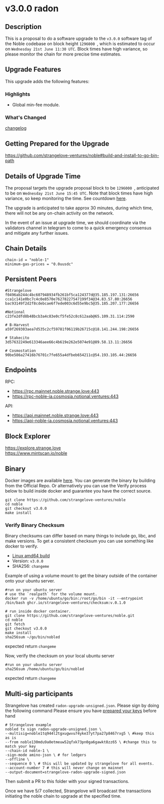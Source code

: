 # v3.0.0 radon
## Description
This is a proposal to do a software upgrade to the `v3.0.0` software tag of the Noble codebase on block height `1296000 `, which is estimated to occur on `Wednesday 21st June 11:30 UTC`. Block times have high variance, so please monitor the chain for more precise time estimates.  

 

## Upgrade Features 
This upgrade adds the following features:  

 

### Highlights
- Global min-fee module.

### What's Changed
[changelog](https://github.com/strangelove-ventures/noble/releases/tag/v3.0.0)
 

## Getting Prepared for the Upgrade 

https://github.com/strangelove-ventures/noble#build-and-install-to-go-bin-path  

 

## Details of Upgrade Time 
The proposal targets the upgrade proposal block to be `1296000 `, anticipated to be on `Wednesday 21st June 15:45 UTC`. Note that block times have high variance, so keep monitoring the time. See countdown [here](https://www.mintscan.io/noble/blocks/1296000 ).  

The upgrade is anticipated to take approx 30 minutes, during which time, there will not be any on-chain activity on the network.  

In the event of an issue at upgrade time, we should coordinate via the validators channel in telegram to come to a quick emergency consensus and mitigate any further issues.

## Chain Details
```
chain-id = "noble-1"
minimum-gas-prices = "0.0uusdc"
```
## Persistent Peers
```
#Strangelove
f0496ab244c4bc607948934fb261bf5ca124377d@35.185.197.131:26656
cca1c141e0bc7c4c0e8570e76278227547199f34@34.83.57.80:26656
bac93149f2d2f8cdebcae6f7ede003c6d55e9bc5@35.185.207.177:26656

#Notional
c23fe2dfd8b48bcb3a4c83e0cf5fe52c8c612aab@65.109.31.114:2590

# B-Harvest
a59f269303aea7d535c2cf59781f06119b26715c@18.141.244.198:26656

# Stakecito
3d57632249e613346aee66c4b619e262e5074e91@89.58.13.11:26656

# Cosmostation
90be586a27416b76701c7fe655a4dfbeb654211c@54.193.105.44:26656
```
## Endpoints
RPC: 
* https://rpc.mainnet.noble.strange.love:443  
* https://rpc-noble-ia.cosmosia.notional.ventures:443

API:
* https://api.mainnet.noble.strange.love:443  
* https://api-noble-ia.cosmosia.notional.ventures:443

## Block Explorer  
https://explore.strange.love  
https://www.mintscan.io/noble  

## Binary

Docker images are available [here](https://github.com/strangelove-ventures/noble/pkgs/container/noble/81507034?tag=v3.0.0). You can generate the binary by building from the Official Repo. Or alternatively you can use the Verify process below to build inside docker and guarantee you have the correct source.

```
git clone https://github.com/strangelove-ventures/noble
cd noble
git checkout v3.0.0
make install
```
### Verify Binary Checksum
Binary checksums can differ based on many things to include go, libc, and make versions. To get a consistent checksum you can use something like docker to verify.

  * [Linux amd64 build](nobled)
  * Version: `v3.0.0`
  * SHA256: `changeme`

  Example of using a volume mount to get the binary outside of the container onto your ubuntu server.
  ```
  #run on your ubuntu server
  # use the `realpath` for the volume mount.
  docker run -v /home/ubuntu/go/bin:/root/go/bin -it --entrypoint /bin/bash ghcr.io/strangelove-ventures/checksum:v.0.1.0
  ```
  ```
  # run inside docker container.
  git clone https://github.com/strangelove-ventures/noble.git
  cd noble
  git fetch
  git checkout v3.0.0
  make install
  sha256sum ~/go/bin/nobled
  ```
  expected return `changeme`  
  
  Now, verify the checksum on your local ubuntu server  
  ```
  #run on your ubuntu server
  sha256sum /home/ubuntu/go/bin/nobled
  ```
  expected return `changeme` 

## Multi-sig participants

Strangelove has created `radon-upgrade-unsigned.json`.  Please sign by doing the following command Please ensure you have [prepared your keys](https://github.com/strangelove-ventures/noble-networks/tree/main/mainnet/noble-1/multi-sig#prepare-your-noble-keys) before hand

```
# Strangelove example
nobled tx sign radon-upgrade-unsigned.json \
--multisig=noble1tq944l2tgxugwvu74yke37yt7pa27p8467rxg5 \ #keep this as is
--from noble130mdu9a0etmeuw52qfxk73pn0ga6gawkt8zz65 \ #change this to match your key
--chain-id noble-1 \
-sign-mode amino-json \ # for ledgers
--offline \
--sequence 0 \ # this will be updated by strangelove for all events.
--account-number 7 # this will never change on mainnet
--output-document=strangelove-radon-upgrade-signed.json
```

Then submit a PR to this folder with your signed transactions.

Once we have 5/7 collected, Strangelove will broadcast the transactions initiating the noble chain to upgrade at the specified time.
